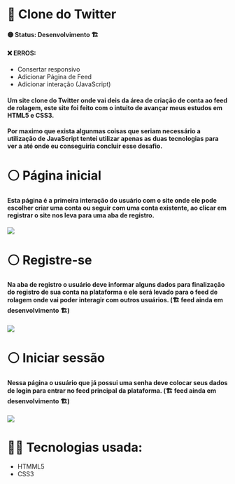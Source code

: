 # 🔵 Clone do Twitter 

#### 🟡 Status: Desenvolvimento 🏗️
 
#### ❌ ERROS: 
* Consertar responsivo
* Adicionar Página de Feed
* Adicionar interação (JavaScript)

#### Um site clone do Twitter onde vai deis da área de criação de conta ao feed de rolagem, este site foi feito com o intuito de avançar meus estudos em HTML5 e CSS3. 
#### Por maximo que exista algunmas coisas que seriam necessário a utilização de JavaScript tentei utilizar apenas as duas tecnologias para ver a até onde eu conseguiria concluir esse desafio. 

# ⚪ Página inicial
#### Esta página é a primeira interação do usuário com o site onde ele pode escolher criar uma conta ou seguir com uma conta existente, ao clicar em registrar o site nos leva para uma aba de registro. 
![](https://media.discordapp.net/attachments/1227573850208862291/1227573932043927552/image.png?ex=6628e650&is=66167150&hm=6bb257ec868fee6cb11849a9b71b55bc7de1b9083bb3ec4f517b46595f1c9619&=&format=webp&quality=lossless&width=1245&height=619)



# ⚪ Registre-se
#### Na aba de registro o usuário deve informar alguns dados para finalização do registro de sua conta na plataforma e ele será levado para o feed de rolagem onde vai poder interagir com outros usuários. (🏗️ feed ainda em desenvolvimento 🏗️)
![](https://media.discordapp.net/attachments/1227573850208862291/1227573981037596723/image.png?ex=6628e65c&is=6616715c&hm=58c8e974ab30b9f7ae37ce3e0f40a04909a72d54b43cfeb9727508a58994a990&=&format=webp&quality=lossless&width=550&height=273)


# ⚪ Iniciar sessão
#### Nessa página o usuário que já possui uma senha deve colocar seus dados de login para entrar no feed principal da plataforma. (🏗️ feed ainda em desenvolvimento 🏗️)
![](https://media.discordapp.net/attachments/1227573850208862291/1227574029796249640/image.png?ex=6628e667&is=66167167&hm=46a312d727a2d591e2ff1bc6f56a6cd63e99de2e58d35af982142dcdf9ea45fb&=&format=webp&quality=lossless&width=1248&height=619)


# 👨‍💻 Tecnologias usada: 

* HTMML5 
* CSS3
